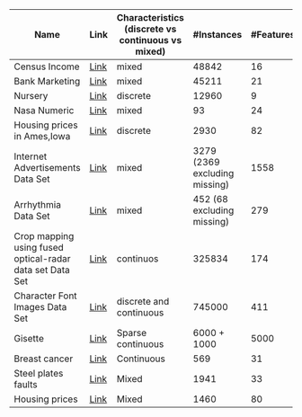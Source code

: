 | Name                                                     | Link                                                                                                   | Characteristics (discrete vs continuous vs mixed) | #Instances                    | #Features | #Continuous features | #Discrete features | #Categorical features | #Nominal features | #Ordinal features | Task           | RQ1 | RQ2 | RQ3 | RQ4 | RQ5 |
|----------------------------------------------------------|--------------------------------------------------------------------------------------------------------|---------------------------------------------------|-------------------------------|-----------|----------------------|--------------------|-----------------------|-------------------|-------------------|----------------|-----|-----|-----|-----|-----|
| Census Income                                            | [Link](https://archive.ics.uci.edu/ml/datasets/census+income "Link")                                   | mixed                                             | 48842                         | 16        | 6                    | 10                 | 10                    |                   |                   | classification |     |     |     |     | x   |
| Bank Marketing                                           | [Link](https://archive.ics.uci.edu/ml/datasets/Bank+Marketing "Link")                                  | mixed                                             | 45211                         | 21        | 11                   | 10                 | 10                    |                   |                   | classification |     |     |     |     | x   |
| Nursery                                                  | [Link](https://archive.ics.uci.edu/ml/datasets/nursery "Link")                                         | discrete                                          | 12960                         | 9         | 0                    | 9                  | 9                     |                   |                   | classification |     |     |     |     | x   |
| Nasa Numeric                                             | [Link](https://www.openml.org/search?type=data&sort=runs&id=1076&status=active "Link")                 | mixed                                             | 93                            | 24        | 3                    | 21                 | 21                    |                   |                   | regression     |     |     |     |     | x   |
| Housing prices in Ames,Iowa                              | [Link](https://vincentarelbundock.github.io/Rdatasets/csv/openintro/ames.csv "Link")                   | discrete                                          | 2930                          | 82        | 20                   | 14                 | 39                    | 23                | 23                | regression     |     |     |     |     | x   |
| Internet Advertisements Data Set                         | [Link](https://archive.ics.uci.edu/ml/datasets/Internet+Advertisements "Link")                         | mixed                                             | 3279 (2369 excluding missing) | 1558      | 1                    | 2                  | 1555                  | 1555              | 0                 | classification | x   |     |     |     |     |
| Arrhythmia Data Set                                      | [Link](https://archive.ics.uci.edu/ml/datasets/Arrhythmia "Link")                                      | mixed                                             | 452 (68 excluding missing)    | 279       | 120                  | 86                 | 73                    | 73                | 0                 | classification | x   |     |     |     |     |
| Crop mapping using fused optical-radar data set Data Set | [Link](https://archive.ics.uci.edu/ml/datasets/Crop+mapping+using+fused+optical-radar+data+set "Link") | continuos                                         | 325834                        | 174       | 174                  | 0                  | 0                     | 0                 | 0                 | classification | x   |     |     |     |     |
| Character Font Images Data Set                           | [Link](https://archive.ics.uci.edu/ml/datasets/Character+Font+Images "Link")                           | discrete and continuous                           | 745000                        | 411       | 2                    | 409                | 0                     | 0                 | 0                 | classification | x   |     |     |     |     |
| Gisette                                                  | [Link](https://archive.ics.uci.edu/ml/datasets/Gisette)                                                | Sparse continuous                                 | 6000 + 1000                   | 5000      | 5000                 | 0                  | 0                     | 0                 | 0                 | Classification |     | x   |     |     |     |
| Breast cancer                                            | [Link](https://www.kaggle.com/datasets/uciml/breast-cancer-wisconsin-data)                             | Continuous                                        | 569                           | 31        | 31                   | 0                  | 0                     | 0                 | 0                 | Classification |     | x   |     |     |     |
| Steel plates faults                                      | [Link](https://www.kaggle.com/datasets/bpkapkar/steel-plates-faults-detection)                         | Mixed                                             | 1941                          | 33        | 25                   | 0                  | 0                     | 0                 | 0                 | Classification |     | x   |     |     |     |
| Housing prices                                           | [Link](https://www.kaggle.com/competitions/house-prices-advanced-regression-techniques/)               | Mixed                                             | 1460                          | 80        | 33                   | 3                  | 44                    | 27                | 17                | Regression     |     | x   |     |     |     |

